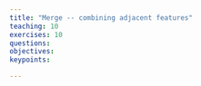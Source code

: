 ```yaml
---
title: "Merge -- combining adjacent features"
teaching: 10
exercises: 10
questions:
objectives:
keypoints:

---
```


## 

